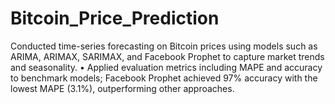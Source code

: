 # Bitcoin_Price_Prediction
Conducted time-series forecasting on Bitcoin prices using models such as ARIMA, ARIMAX, SARIMAX, and Facebook Prophet to capture market trends and seasonality. • Applied evaluation metrics including MAPE and accuracy to benchmark models; Facebook Prophet achieved 97% accuracy with the lowest MAPE (3.1%), outperforming other approaches. 
